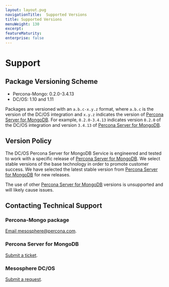 ```yaml
---
layout: layout.pug
navigationTitle:  Supported Versions
title: Supported Versions
menuWeight: 130
excerpt:
featureMaturity:
enterprise: false
---
```


# Support

<a name="package-versioning-scheme"></a>
## Package Versioning Scheme

- Percona-Mongo: 0.2.0-3.4.13
- DC/OS: 1.10 and 1.11

Packages are versioned with an `a.b.c-x.y.z` format, where `a.b.c` is the version of the DC/OS integration and `x.y.z` indicates the version of [Percona Server for MongoDB](https://www.percona.com/software/mongo-database/percona-server-for-mongodb). For example, `0.2.0-3.4.13` indicates version `0.2.0` of the DC/OS integration and version `3.4.13` of [Percona Server for MongoDB](https://www.percona.com/software/mongo-database/percona-server-for-mongodb).

<a name="version-policy"></a>
## Version Policy

The DC/OS Percona Server for MongoDB Service is engineered and tested to work with a specific release of [Percona Server for MongoDB](https://www.percona.com/software/mongo-database/percona-server-for-mongodb). We select stable versions of the base technology in order to promote customer success. We have selected the latest stable version from [Percona Server for MongoDB](https://www.percona.com/software/mongo-database/percona-server-for-mongodb) for new releases.

The use of other [Percona Server for MongoDB](https://www.percona.com/software/mongo-database/percona-server-for-mongodb) versions is unsupported and will likely cause issues.

<a name="contacting-technical-support"></a>
## Contacting Technical Support

### Percona-Mongo package
[Email mesosphere@percona.com](mailto:mesosphere@percona.com).

### Percona Server for MongoDB
[Submit a ticket](https://jira.mongodb.org/secure/CreateIssue.jspa).

### Mesosphere DC/OS
[Submit a request](https://support.mesosphere.com/hc/en-us/requests/new).
